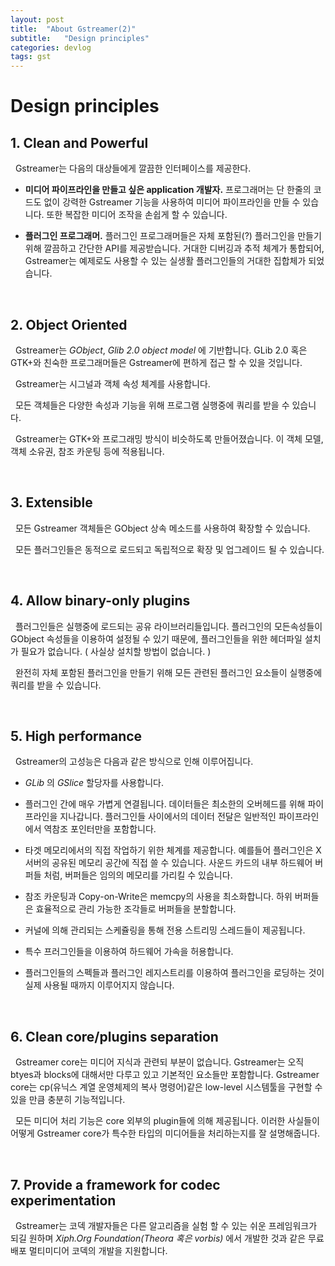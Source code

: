 ```yaml
---
layout: post
title:  "About Gstreamer(2)"
subtitle:   "Design principles"
categories: devlog
tags: gst
---
```


<style>
.fill_color {background-color:rgba(164,164,164,0.7);border-radius:4px;padding:2px;}
.blue_l {color:#323C73;}
</style>

# __Design principles__

## __1. Clean and Powerful__  

&nbsp; Gstreamer는 다음의 대상들에게 깔끔한 인터페이스를 제공한다.

- __미디어 파이프라인을 만들고 싶은 application 개발자.__ 프로그래머는 단 한줄의 코드도 없이 강력한 Gstreamer 기능을 사용하여 미디어 파이프라인을 만들 수 있습니다. 또한 복잡한 미디어 조작을 손쉽게 할 수 있습니다.

- __플러그인 프로그래머.__ 플러그인 프로그래머들은 자체 포함된(?) 플러그인을 만들기 위해 깔끔하고 간단한 API를 제공받습니다. 거대한 디버깅과 추적 체계가 통합되어, Gstreamer는 예제로도 사용할 수 있는 실생활 플러그인들의 거대한 집합체가 되었습니다.
  
<br>

## __2. Object Oriented__  

&nbsp; Gstreamer는 _GObject_, _Glib 2.0 object model_ 에 기반합니다. GLib 2.0 혹은 GTK+와 친숙한 프로그래머들은 Gstreamer에 편하게 접근 할 수 있을 것입니다.  

&nbsp; Gstreamer는 시그널과 객체 속성 체계를 사용합니다. 

&nbsp; 모든 객체들은 다양한 속성과 기능을 위해 프로그램 실행중에 쿼리를 받을 수 있습니다.

&nbsp;  Gstreamer는 GTK+와 프로그래밍 방식이 비슷하도록 만들어졌습니다. 이 객체 모델, 객체 소유권, 참조 카운팅 등에 적용됩니다.


<br>

## __3. Extensible__  
 
&nbsp; 모든 Gstreamer 객체들은 GObject 상속 메소드를 사용하여 확장할 수 있습니다.

&nbsp; 모든 플러그인들은 동적으로 로드되고 독립적으로 확장 및 업그레이드 될 수 있습니다.

<br>

## __4. Allow binary-only plugins__
  
&nbsp; 플러그인들은 실행중에 로드되는 공유 라이브러리들입니다. 플러그인의 모든속성들이 GObject 속성들을 이용하여 설정될 수 있기 때문에, 플러그인들을 위한 헤더파일 설치가 필요가 없습니다. ( 사실상 설치할 방법이 없습니다. )

&nbsp; 완전히 자체 포함된 플러그인을 만들기 위해 모든 관련된 플러그인 요소들이 실행중에 쿼리를 받을 수 있습니다.

<br>

## __5. High performance__

&nbsp; Gstreamer의 고성능은 다음과 같은 방식으로 인해 이루어집니다.

- _GLib_ 의 _GSlice_ 할당자를 사용합니다.


- 플러그인 간에 매우 가볍게 연결됩니다. 데이터들은 최소한의 오버헤드를 위해 파이프라인을 지나갑니다. 플러그인들 사이에서의 데이터 전달은 일반적인 파이프라인에서 역참조 포인터만을 포함합니다.

- 타겟 메모리에서의 직접 작업하기 위한 체계를 제공합니다. 예를들어 플러그인은 X 서버의 공유된 메모리 공간에 직접 쓸 수 있습니다. 사운드 카드의 내부 하드웨어 버퍼들 처럼, 버퍼들은 임의의 메모리를 가리킬 수 있습니다.

- 참조 카운팅과 Copy-on-Write은 memcpy의 사용을 최소화합니다. 하위 버퍼들은 효율적으로 관리 가능한 조각들로 버퍼들을 분할합니다.

- 커널에 의해 관리되는 스케쥴링을 통해 전용 스트리밍 스레드들이 제공됩니다.

- 특수 프러그인들을 이용하여 하드웨어 가속을 허용합니다.

- 플러그인들의 스펙들과 플러그인 레지스트리를 이용하여 플러그인을 로딩하는 것이 실제 사용될 때까지 이루어지지 않습니다.

<br>

## __6. Clean core/plugins separation__

&nbsp; Gstreamer core는 미디어 지식과 관련되 부분이 없습니다. Gstreamer는 오직 btyes과 blocks에 대해서만 다루고 있고 기본적인 요소들만 포함합니다. Gstreamer core는 cp(유닉스 계열 운영체제의 복사 명령어)같은 low-level 시스템툴을 구현할 수 있을 만큼 충분히 기능적입니다.

&nbsp; 모든 미디어 처리 기능은 core 외부의 plugin들에 의해 제공됩니다. 이러한 사실들이 어떻게 Gstreamer core가 특수한 타입의 미디어들을 처리하는지를 잘 설명해줍니다.

<br>

## __7. Provide a framework for codec experimentation__

&nbsp; Gstreamer는 코덱 개발자들은 다른 알고리즘을 실험 할 수 있는 쉬운 프레임워크가 되길 원하며 _Xiph.Org Foundation(Theora 혹은 vorbis)_ 에서 개발한 것과 같은 무료 배포 멀티미디어 코덱의 개발을 지원합니다.

